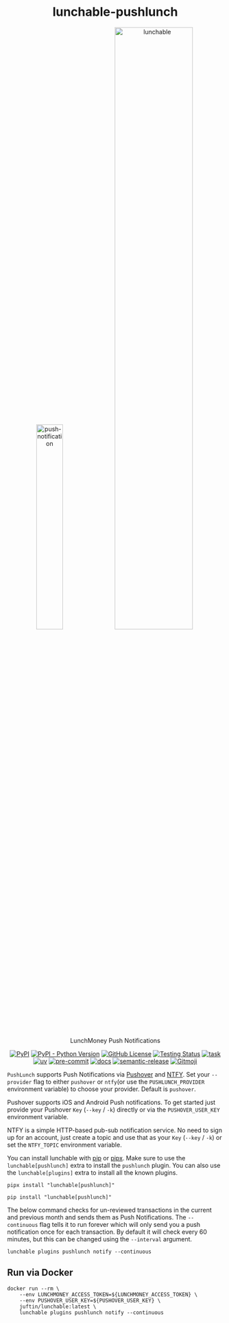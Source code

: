 <h1 align="center">lunchable-pushlunch</h1>

<div align="center">
    <p float="center">
        <img src=https://i.imgur.com/j253mXK.png
            width="35%" alt="push-notification">
        <img src=https://i.imgur.com/FyKDsG3.png
            width="60%" alt="lunchable">
    </p>
</div>

<p align="center">
LunchMoney Push Notifications
</p>

<p align="center">
  <a href="https://github.com/juftin/lunchable-pushlunch"><img src="https://img.shields.io/pypi/v/lunchable-pushlunch?color=blue&label=lunchable-pushlunch" alt="PyPI"></a>
  <a href="https://pypi.python.org/pypi/lunchable-pushlunch/"><img src="https://img.shields.io/pypi/pyversions/lunchable-pushlunch" alt="PyPI - Python Version"></a>
  <a href="https://github.com/juftin/lunchable-pushlunch/blob/main/LICENSE"><img src="https://img.shields.io/github/license/juftin/lunchable-pushlunch?color=blue&label=License" alt="GitHub License"></a>
  <a href="https://github.com/juftin/lunchable-pushlunch/actions/workflows/test.yaml?query=branch%3Amain"><img src="https://github.com/juftin/lunchable-pushlunch/actions/workflows/test.yaml/badge.svg?branch=main" alt="Testing Status"></a>
  <a href="https://github.com/go-task/task"><img src="https://img.shields.io/badge/task---?message=task&logo=task&color=teal&labelColor=grey" alt="task"></a>
  <a href="https://github.com/astral-sh/uv"><img src="https://img.shields.io/endpoint?url=https://raw.githubusercontent.com/astral-sh/uv/main/assets/badge/v0.json" alt="uv"></a>
  <a href="https://github.com/pre-commit/pre-commit"><img src="https://img.shields.io/badge/pre--commit-enabled-lightgreen?logo=pre-commit" alt="pre-commit"></a>
  <a href="https://juftin.github.io/lunchable-pushlunch/"><img src="https://img.shields.io/static/v1?message=docs&color=526CFE&logo=Material+for+MkDocs&logoColor=FFFFFF&label=" alt="docs"></a>
  <a href="https://github.com/semantic-release/semantic-release"><img src="https://img.shields.io/badge/%20%20%F0%9F%93%A6%F0%9F%9A%80-semantic--release-e10079.svg" alt="semantic-release"></a>
  <a href="https://gitmoji.dev"><img src="https://img.shields.io/badge/gitmoji-%20😜%20😍-FFDD67.svg" alt="Gitmoji"></a>
</p>

`PushLunch` supports Push Notifications via [Pushover](https://pushover.net)
and [NTFY](https://ntfy.sh). Set your `--provider` flag to either `pushover`
or `ntfy`(or use the `PUSHLUNCH_PROVIDER` environment variable) to choose
your provider. Default is `pushover`.

Pushover supports iOS and Android Push notifications. To get started just provide your Pushover
`Key` (`--key` / `-k`) directly or via the `PUSHOVER_USER_KEY` environment variable.

NTFY is a simple HTTP-based pub-sub notification service. No need to sign up for an account,
just create a topic and use that as your `Key` (`--key` / `-k`) or set the `NTFY_TOPIC`
environment variable.

You can install lunchable with [pip](https://pypi.org/project/lunchable/) or
[pipx](https://pypa.github.io/pipx/). Make sure to use the
`lunchable[pushlunch]` extra to install the `pushlunch` plugin.
You can also use the `lunchable[plugins]` extra to install all the
known plugins.

```shell
pipx install "lunchable[pushlunch]"
```

```shell
pip install "lunchable[pushlunch]"
```

The below command checks for un-reviewed transactions in the current and previous
month and sends them as Push Notifications. The `--continuous` flag tells it to run
forever which will only send you a push notification once for each transaction.
By default it will check every 60 minutes, but this can be changed using the
`--interval` argument.

```shell
lunchable plugins pushlunch notify --continuous
```

## Run via Docker

```shell
docker run --rm \
    --env LUNCHMONEY_ACCESS_TOKEN=${LUNCHMONEY_ACCESS_TOKEN} \
    --env PUSHOVER_USER_KEY=${PUSHOVER_USER_KEY} \
    juftin/lunchable:latest \
    lunchable plugins pushlunch notify --continuous
```
